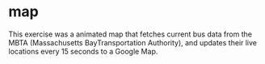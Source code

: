 # map
This exercise was a animated map that fetches current bus data from the MBTA (Massachusetts BayTransportation Authority), and updates their live locations every 15 seconds to a Google Map.
